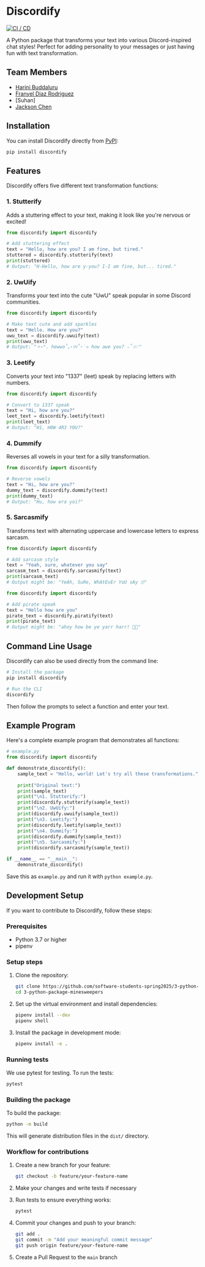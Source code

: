 # Discordify

[![CI / CD](https://github.com/software-students-spring2025/3-python-package-minesweepers/actions/workflows/build.yaml/badge.svg)](https://github.com/software-students-spring2025/3-python-package-minesweepers/actions/workflows/build.yaml)

A Python package that transforms your text into various Discord-inspired chat styles! Perfect for adding personality to your messages or just having fun with text transformation.

## Team Members

- [Harini Buddaluru](https://github.com/peanutoil)
- [Franyel Diaz Rodriguez](https://github.com/Franyel1)
- [Suhan]
- [Jackson Chen](https://github.com/jaxxjj)
## Installation

You can install Discordify directly from [PyPI]():

```bash
pip install discordify
```

## Features

Discordify offers five different text transformation functions:

### 1. Stutterify
Adds a stuttering effect to your text, making it look like you're nervous or excited!

```python
from discordify import discordify

# Add stuttering effect
text = "Hello, how are you? I am fine, but tired."
stuttered = discordify.stutterify(text)
print(stuttered)
# Output: "H-Hello, how are y-you? I-I am fine, but... tired."
```

### 2. UwUify
Transforms your text into the cute "UwU" speak popular in some Discord communities.

```python
from discordify import discordify

# Make text cute and add sparkles
text = "Hello. How are you?"
uwu_text = discordify.uwuify(text)
print(uwu_text)
# Output: "✧˖°. hewwo˚｡⋆୨୧˚⋆˙⟡ how awe you? ₊˚⊹♡"
```

### 3. Leetify
Converts your text into "1337" (leet) speak by replacing letters with numbers.

```python
from discordify import discordify

# Convert to 1337 speak
text = "Hi, how are you?"
leet_text = discordify.leetify(text)
print(leet_text)
# Output: "H1, H0W 4R3 Y0U?"
```

### 4. Dummify
Reverses all vowels in your text for a silly transformation.

```python
from discordify import discordify

# Reverse vowels
text = "Hi, how are you?"
dummy_text = discordify.dummify(text)
print(dummy_text)
# Output: "Hu, how era yoi?"
```

### 5. Sarcasmify
Transforms text with alternating uppercase and lowercase letters to express sarcasm.

```python
from discordify import discordify

# Add sarcasm style
text = "Yeah, sure, whatever you say"
sarcasm_text = discordify.sarcasmify(text)
print(sarcasm_text)
# Output might be: "YeAh, SuRe, WhAtEvEr YoU sAy 🙄"
```

```python
from discordify import discordify

# Add pirate speak
text = "Hello how are you"
pirate_text = discordify.piratify(text)
print(pirate_text)
# Output might be: "ahoy how be ye yarr harr! 🏴‍☠️"
```
## Command Line Usage

Discordify can also be used directly from the command line:

```bash
# Install the package
pip install discordify

# Run the CLI
discordify
```

Then follow the prompts to select a function and enter your text.

## Example Program

Here's a complete example program that demonstrates all functions:

```python
# example.py
from discordify import discordify

def demonstrate_discordify():
    sample_text = "Hello, world! Let's try all these transformations."
    
    print("Original text:")
    print(sample_text)
    print("\n1. Stutterify:")
    print(discordify.stutterify(sample_text))
    print("\n2. UwUify:")
    print(discordify.uwuify(sample_text))
    print("\n3. Leetify:")
    print(discordify.leetify(sample_text))
    print("\n4. Dummify:")
    print(discordify.dummify(sample_text))
    print("\n5. Sarcasmify:")
    print(discordify.sarcasmify(sample_text))

if __name__ == "__main__":
    demonstrate_discordify()
```

Save this as `example.py` and run it with `python example.py`.

## Development Setup

If you want to contribute to Discordify, follow these steps:

### Prerequisites

- Python 3.7 or higher
- pipenv

### Setup steps

1. Clone the repository:
   ```bash
   git clone https://github.com/software-students-spring2025/3-python-package-minesweepers.git
   cd 3-python-package-minesweepers
   ```

2. Set up the virtual environment and install dependencies:
   ```bash
   pipenv install --dev
   pipenv shell
   ```

3. Install the package in development mode:
   ```bash
   pipenv install -e .
   ```

### Running tests

We use pytest for testing. To run the tests:

```bash
pytest
```

### Building the package

To build the package:

```bash
python -m build
```

This will generate distribution files in the `dist/` directory.

### Workflow for contributions

1. Create a new branch for your feature:
   ```bash
   git checkout -b feature/your-feature-name
   ```

2. Make your changes and write tests if necessary

3. Run tests to ensure everything works:
   ```bash
   pytest
   ```

4. Commit your changes and push to your branch:
   ```bash
   git add .
   git commit -m "Add your meaningful commit message"
   git push origin feature/your-feature-name
   ```

5. Create a Pull Request to the `main` branch



